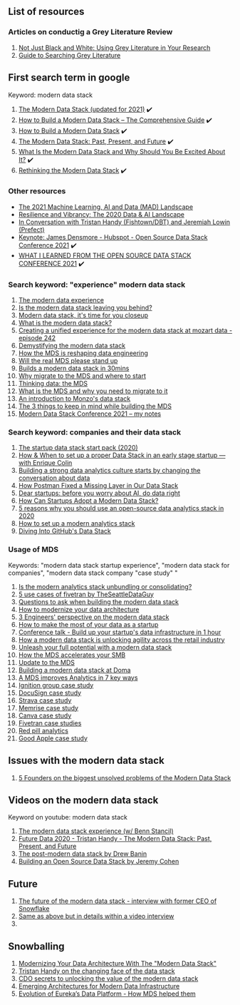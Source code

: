 ## List of resources

### Articles on conductig a Grey Literature Review
1. [Not Just Black and White: Using Grey Literature in Your Research](https://blog.evidencepartners.com/not-black-and-white-using-grey-literature-in-your-research)
1. [Guide to Searching Grey Literature](https://www.wlv.ac.uk/lib/media/departments/lis/skills/study-guides/LS124-Searching-Grey-Literature.pdf)

## First search term in google
Keyword: modern data stack
1. [The Modern Data Stack (updated for 2021)](https://www.metabase.com/blog/The-Modern-Data-Stack/) :heavy_check_mark:
1. [How to Build a Modern Data Stack – The Comprehensive Guide](https://weld.app/blog/how-to-build-a-modern-data-stack) :heavy_check_mark:
1. [How to Build a Modern Data Stack](https://www.astronomer.io/blog/build-a-modern-data-stack) :heavy_check_mark:
1. [The Modern Data Stack: Past, Present, and Future](https://blog.getdbt.com/future-of-the-modern-data-stack/) :heavy_check_mark:
1. [What Is the Modern Data Stack and Why Should You Be Excited About It?](https://www.analytics8.com/blog/what-is-the-modern-data-stack-and-why-should-you-be-excited-about-it/) :heavy_check_mark:
1. [Rethinking the Modern Data Stack](https://blog.starburst.io/rethinking-the-modern-data-stack) :heavy_check_mark:

### Other resources
- [The 2021 Machine Learning, AI and Data (MAD) Landscape](https://mattturck.com/data2021/)
- [Resilience and Vibrancy: The 2020 Data & AI Landscape](https://mattturck.com/data2020/)
- [In Conversation with Tristan Handy (Fishtown/DBT) and Jeremiah Lowin (Prefect)](https://mattturck.com/dbtprefect/)
- [Keynote: James Densmore - Hubspot - Open Source Data Stack Conference 2021](https://www.youtube.com/watch?v=AqrTojIYjac&list=PLrSbb3LJ2TFrfyyJzU7MzWi_De34id0yz&ab_channel=Grouparoo) :heavy_check_mark:
- [WHAT I LEARNED FROM THE OPEN SOURCE DATA STACK CONFERENCE 2021](https://jameskle.com/writes/open-source-data-stack-2021) :heavy_check_mark:

### Search keyword: "experience" modern data stack
1. [The modern data experience](https://benn.substack.com/p/the-modern-data-experience)
1. [Is the modern data stack leaving you behind?](https://databand.ai/blog/modern-data-stack-data-engineering/)
1. [Modern data stack, it's time for you closeup](https://towardsdatascience.com/modern-data-stack-its-time-for-your-closeup-28f867cf5a81)
1. [What is the modern data stack?](https://fivetran.com/blog/what-is-the-modern-data-stack)
1. [Creating a unified experience for the modern data stack at mozart data - episode 242](https://www.dataengineeringpodcast.com/mozart-data-modern-data-stack-episode-242/)
1. [Demystifying the modern data stack](https://blog.dataiku.com/demystifying-the-modern-data-stack)
1. [How the MDS is reshaping data engineering](https://preset.io/blog/reshaping-data-engineering/)
1. [Will the real MDS please stand up](https://www.devopsdigest.com/real-modern-data-stack)
1. [Builds a modern data stack in 30mins](https://mode.com/build-a-modern-data-stack/)
1. [Why migrate to the MDS and where to start](https://www.theseattledataguy.com/why-migrate-to-the-modern-data-stack-and-where-to-start/)
1. [Thinking data: the MDS](https://medium.com/vertexventures/thinking-data-the-modern-data-stack-d7d59e81e8c6)
1. [What is the MDS and why you need to migrate to it](https://logitanalytics.com/what-is-the-modern-data-stack-and-why-you-need-to-migrate-to-the-it/)
1. [An introduction to Monzo's data stack](https://monzo.com/blog/2021/10/14/an-introduction-to-monzos-data-stack)
1. [The 3 things to keep in mind while building the MDS](https://www.datacoral.com/blog/modern-data-stack/)
1. [Modern Data Stack Conference 2021 – my notes](https://www.pramodb.com/index.php/2021/10/04/modern-data-stack-conference-2021-my-notes/)

### Search keyword: companies and their data stack
1. [The startup data stack start pack (2020)](https://dataform.co/blog/the-startup-data-stack-starter-pack)
1. [How & When to set up a proper Data Stack in an early stage startup — with Enrique Colin](https://medium.com/samaipata-ventures/how-to-set-up-a-proper-data-stack-in-an-early-stage-startup-with-enrique-colin-55dcf3c2634b)
1. [Building a strong data analytics culture starts by changing the conversation about data](https://technative.io/building-strong-data-analytics-culture/)
1. [How Postman Fixed a Missing Layer in Our Data Stack](https://blog.postman.com/how-postman-fixed-missing-layer-in-our-data-stack/)
1. [Dear startups: before you worry about AI, do data right](https://sifted.eu/articles/startup-ai-data-strategy/)
1. [How Can Startups Adopt a Modern Data Stack?](https://www.secoda.co/blog/how-can-startups-adopt-a-modern-data-stack)
1. [5 reasons why you should use an open-source data analytics stack in 2020](https://hub.packtpub.com/5-reasons-why-you-should-use-an-open-source-data-analytics-stack-in-2020/)
1. [How to set up a modern analytics stack](https://dataform.co/blog/modern-data-stack)
1. [Diving Into GitHub's Data Stack](https://www.firebolt.io/blog/diving-into-githubs-data-stack)


### Usage of MDS
Keywords: "modern data stack startup experience", "modern data stack for companies", "modern data stack company "case study" "
1. [Is the modern analytics stack unbundling or consolidating?](https://sisudata.com/blog/modern-analytics-stack)
1. [5 use cases of fivetran by TheSeattleDataGuy](https://www.theseattledataguy.com/5-uses-cases-of-fivetran/#page-content)
1. [Questions to ask when building the modern data stack](https://www.shipyardapp.com/blog/questions-to-ask-when-building-a-modern-data-stack/)
1. [How to modernize your data architecture](https://logitanalytics.com/how-to-modernize-your-data-architecture/)
1. [3 Engineers' perspective on the modern data stack](https://www.theseattledataguy.com/3-engineers-perspectives-on-the-modern-data-stack/#page-content)
1. [How to make the most of your data as a startup](https://www.actiondesk.io/blog/how-to-make-the-most-of-your-data-as-a-startup)
1. [Conference talk - Build up your startup's data infrastructure in 1 hour](https://www.youtube.com/watch?v=xH9Q1GtWYiE&ab_channel=AmazonWebServices)
1. [How a modern data stack is unlocking agility across the retail industry](https://www.tableau.com/about/blog/2021/5/how-modern-data-stack-unlocking-agility-across-retail-industry)
1. [Unleash your full potential with a modern data stack](https://www.narrator.ai/blog/unleash-your-datas-full-potential-with-a-modern-data-stack/)
1. [How the MDS accelerates your SMB](https://www.biztory.com/blog/modern-data-stack-for-smb)
1. [Update to the MDS](https://blog.getcensus.com/graduating-to-the-modern-data-stack-for-startups/) 
1. [Building a modern data stack at Doma](doma.com/building-a-modern-data-stack-at-doma/)
1. [A MDS improves Analytics in 7 key ways](https://fivetran.com/blog/a-modern-data-stack-improves-analytics-in-seven-key-ways)
1. [Ignition group case study](https://fivetran.com/case-studies/case-study-ignition-group)
1. [DocuSign case study](https://fivetran.com/case-studies/case-study-docusign)
1. [Strava case study](https://fivetran.com/case-studies/case-study-strava)
1. [Memrise case study](https://fivetran.com/case-studies/memrise-makes-online-learning-smarter-with-fivetran)
1. [Canva case study](https://fivetran.com/case-studies/canva-builds-360-degree-customer-view-with-fivetran)
1. [Fivetran case studies](https://fivetran.com/case-studies)
1. [Red pill analytics](https://redpillanalytics.com/modern-data-platform-case-study/)
1. [Good Apple case study](https://rivery.io/stories/good-apple/)

## Issues with the modern data stack 
1. [5 Founders on the biggest unsolved problems of the Modern Data Stack
](https://www.rilldata.com/blog/5-founders-biggest-unsolved-problems-of-modern-data-stack)

## Videos on the modern data stack
Keyword on youtube: modern data stack 
1. [The modern data stack experience (w/ Benn Stancil)](https://www.youtube.com/watch?v=0uBWluKGPNk&list=WL&index=1&ab_channel=dbt)
1. [Future Data 2020 - Tristan Handy - The Modern Data Stack: Past, Present, and Future](https://www.youtube.com/watch?v=1Zj8gTLdf5s&list=WL&index=5&t=1s&ab_channel=FutureData)
1. [The post-modern data stack by Drew Banin](https://www.youtube.com/watch?v=C_R6VHJfQn4&list=WL&index=4&ab_channel=dbt)
1. [Building an Open Source Data Stack by Jeremy Cohen](https://www.youtube.com/watch?v=S1wPKjWFmqo&list=WL&index=3&ab_channel=dbt)

## Future 
1. [The future of the modern data stack - interview with former CEO of Snowflake](https://towardsdatascience.com/the-future-of-the-modern-data-stack-2de175b3c809)
1. [Same as above but in details within a video interview](https://www.montecarlodata.com/impact-2021-the-modern-data-stack/)
1. 

## Snowballing
1. [Modernizing Your Data Architecture With The "Modern Data Stack"](https://seattledataguy.substack.com/p/modernizing-your-data-architecture)
2. [Tristan Handy on the changing face of the data stack](https://mixpanel.com/blog/tristan-handy-changing-data-stack/) 
3. [CDO secrets to unlocking the value of the modern data stack](https://www.youtube.com/watch?app=desktop&v=_GrabbFiZzA&ab_channel=ThoughtSpot)
4. [Emerging Architectures for Modern Data Infrastructure](https://future.a16z.com/emerging-architectures-modern-data-infrastructure/)
5. [Evolution of Eureka’s Data Platform - How MDS helped them](https://medium.com/eureka-engineering/evolution-of-eurekas-data-platform-918ee7f787dc)

